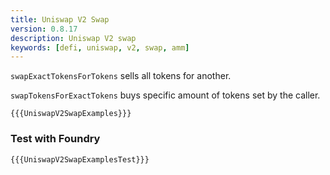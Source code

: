 ```yaml
---
title: Uniswap V2 Swap
version: 0.8.17
description: Uniswap V2 swap
keywords: [defi, uniswap, v2, swap, amm]
---
```


`swapExactTokensForTokens` sells all tokens for another.

`swapTokensForExactTokens` buys specific amount of tokens set by the caller.

```solidity
{{{UniswapV2SwapExamples}}}
```

### Test with Foundry

```solidity
{{{UniswapV2SwapExamplesTest}}}
```
